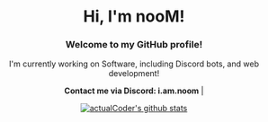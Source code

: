 
<h1 align="center">Hi, I'm nooM!</h1>

<h3 align="center">Welcome to my GitHub profile!</h3>

<p align="center">I'm currently working on Software, including Discord bots, and web development!</p>

<p align="center">
  <strong><a>Contact me via Discord: i.am.noom</a></strong> |
</p>

<p align="center">
  <a href="https://github.com/actualCoder"><img src="https://github-readme-stats.vercel.app/api?username=actualCoder&hide_border=true&show_icons=true" alt="actualCoder's github stats"></a>
</p>
